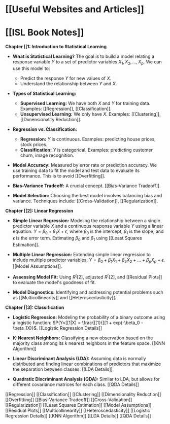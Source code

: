 # [[Useful Websites and Articles]]
# [[ISL Book Notes]]

**Chapter [[1: Introduction to Statistical Learning**

* **What is Statistical Learning?**  The goal is to build a model relating a response variable $Y$ to a set of predictor variables $X_1, X_2, ..., X_p$.  We can use this model to:
    * Predict the response $Y$ for new values of $X$.
    * Understand the relationship between $Y$ and $X$.

* **Types of Statistical Learning:**
    * **Supervised Learning:** We have both $X$ and $Y$ for training data.  Examples: [[Regression]], [[Classification]].
    * **Unsupervised Learning:** We only have $X$. Examples: [[Clustering]], [[Dimensionality Reduction]].

* **Regression vs. Classification:**
    * **Regression:** $Y$ is continuous.  Examples: predicting house prices, stock prices.
    * **Classification:** $Y$ is categorical. Examples: predicting customer churn, image recognition.

* **Model Accuracy:** Measured by error rate or prediction accuracy.  We use training data to fit the model and test data to evaluate its performance.  This is to avoid [[Overfitting]].

* **Bias-Variance Tradeoff:**  A crucial concept.  [[Bias-Variance Tradeoff]].

* **Model Selection:** Choosing the best model involves balancing bias and variance.  Techniques include: [[Cross-Validation]], [[Regularization]].


**Chapter [[2]: Linear Regression**

* **Simple Linear Regression:**  Modeling the relationship between a single predictor variable $X$ and a continuous response variable $Y$ using a linear equation:  $Y = \beta_0 + \beta_1X + \epsilon$, where $\beta_0$ is the intercept, $\beta_1$ is the slope, and $\epsilon$ is the error term.  Estimating $\beta_0$ and $\beta_1$ using [[Least Squares Estimation]].

* **Multiple Linear Regression:** Extending simple linear regression to include multiple predictor variables: $Y = \beta_0 + \beta_1X_1 + \beta_2X_2 + ... + \beta_pX_p + \epsilon$.  [[Model Assumptions]].

* **Assessing Model Fit:** Using $R^[[2]$, adjusted $R^[[2]$, and [[Residual Plots]] to evaluate the model's goodness of fit.

* **Model Diagnostics:** Identifying and addressing potential problems such as [[Multicollinearity]] and [[Heteroscedasticity]].


**Chapter [[3]:  Classification**

* **Logistic Regression:** Modeling the probability of a binary outcome using a logistic function: $P(Y=[[1|X) = \frac{[[1}{[[1 + exp(-\beta_0 - \beta_1X)}$. [[Logistic Regression Details]]

* **K-Nearest Neighbors:** Classifying a new observation based on the majority class among its $k$ nearest neighbors in the feature space. [[KNN Algorithm]]

* **Linear Discriminant Analysis (LDA):** Assuming data is normally distributed and finding linear combinations of predictors that maximize the separation between classes. [[LDA Details]]

* **Quadratic Discriminant Analysis (QDA):**  Similar to LDA, but allows for different covariance matrices for each class. [[QDA Details]]


[[Regression]]
[[Classification]]
[[Clustering]]
[[Dimensionality Reduction]]
[[Overfitting]]
[[Bias-Variance Tradeoff]]
[[Cross-Validation]]
[[Regularization]]
[[Least Squares Estimation]]
[[Model Assumptions]]
[[Residual Plots]]
[[Multicollinearity]]
[[Heteroscedasticity]]
[[Logistic Regression Details]]
[[KNN Algorithm]]
[[LDA Details]]
[[QDA Details]]

